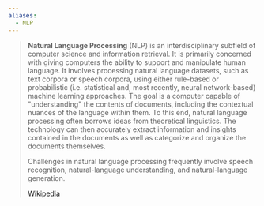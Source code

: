 ```yaml
---
aliases:
  - NLP
---
```

> **Natural Language Processing** (NLP) is an interdisciplinary subfield of computer science and information retrieval. It is primarily concerned with giving computers the ability to support and manipulate human language. It involves processing natural language datasets, such as text corpora or speech corpora, using either rule-based or probabilistic (i.e. statistical and, most recently, neural network-based) machine learning approaches. The goal is a computer capable of "understanding" the contents of documents, including the contextual nuances of the language within them. To this end, natural language processing often borrows ideas from theoretical linguistics. The technology can then accurately extract information and insights contained in the documents as well as categorize and organize the documents themselves.
>
> Challenges in natural language processing frequently involve speech recognition, natural-language understanding, and natural-language generation.
>
> [Wikipedia](https://en.wikipedia.org/wiki/Natural%20language%20processing)